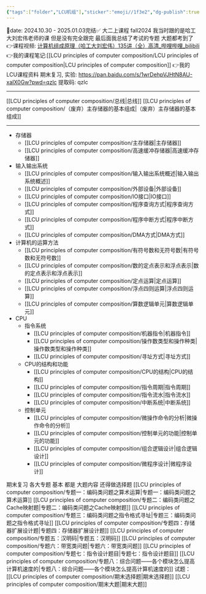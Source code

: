 ```yaml
---
{"tags":["folder","LCU机组"],"sticker":"emoji//1f3e2","dg-publish":true,"dg-pinned":true,"comments":"false","permalink":"/LCU principles of computer composition/LCU principles of computer composition/","pinned":true,"dgPassFrontmatter":true,"noteIcon":"","created":"2024-09-22T19:30:09.057+08:00","updated":"2025-07-31T18:48:23.006+08:00"}
---
```


📅date: 2024.10.30 - 2025.01.03完结✅
大二上课程 fall2024
我当时跟的是哈工大刘宏伟老师的课  但是没有完全跟完
最后面我总结了考试的专题  大题都考到了
👉课程视频: [计算机组成原理（哈工大刘宏伟）135讲（全）高清_哔哩哔哩_bilibili](https://www.bilibili.com/video/BV1t4411e7LH/?spm_id_from=333.337.search-card.all.click)
👉我的课程笔记:[[LCU principles of computer composition/LCU principles of computer composition\|LCU principles of computer composition]]
👉我的LCU课程资料 期末复习, 实验: https://pan.baidu.com/s/1wrDehpVJHtN8AU-xaIX0Gw?pwd=qzlc 提取码: qzlc

---

[[LCU principles of computer composition/总线\|总线]]
[[LCU principles of computer composition/（废弃）主存储器的基本组成\|（废弃）主存储器的基本组成]]

---
- 存储器
	- [[LCU principles of computer composition/主存储器\|主存储器]]
	- [[LCU principles of computer composition/高速缓冲存储器\|高速缓冲存储器]]
- 输入输出系统
	- [[LCU principles of computer composition/输入输出系统概述\|输入输出系统概述]]
	- [[LCU principles of computer composition/外部设备\|外部设备]]
	- [[LCU principles of computer composition/IO接口\|IO接口]]
	- [[LCU principles of computer composition/程序查询方式\|程序查询方式]]
	- [[LCU principles of computer composition/程序中断方式\|程序中断方式]]
	- [[LCU principles of computer composition/DMA方式\|DMA方式]]
- 计算机的运算方法
	- [[LCU principles of computer composition/有符号数和无符号数\|有符号数和无符号数]]
	- [[LCU principles of computer composition/数的定点表示和浮点表示\|数的定点表示和浮点表示]]
	- [[LCU principles of computer composition/定点运算\|定点运算]]
	- [[LCU principles of computer composition/浮点四则运算\|浮点四则运算]]
	- [[LCU principles of computer composition/算数逻辑单元\|算数逻辑单元]]
- CPU
	- 指令系统
		- [[LCU principles of computer composition/机器指令\|机器指令]]
		- [[LCU principles of computer composition/操作数类型和操作种类\|操作数类型和操作种类]]
		- [[LCU principles of computer composition/寻址方式\|寻址方式]]
	- CPU的结构和功能
		- [[LCU principles of computer composition/CPU的结构\|CPU的结构]]
		- [[LCU principles of computer composition/指令周期\|指令周期]]
		- [[LCU principles of computer composition/指令流水\|指令流水]]
		- [[LCU principles of computer composition/中断系统\|中断系统]]
	- 控制单元
		- [[LCU principles of computer composition/微操作命令的分析\|微操作命令的分析]]
		- [[LCU principles of computer composition/控制单元的功能\|控制单元的功能]]
		- [[LCU principles of computer composition/组合逻辑设计\|组合逻辑设计]]
		- [[LCU principles of computer composition/微程序设计\|微程序设计]]


期末复习
各大专题 基本 都是 大题内容   还得做选择题
	[[LCU principles of computer composition/专题一：编码类问题之算术运算\|专题一：编码类问题之算术运算]]
	[[LCU principles of computer composition/专题二：编码类问题之Cache映射题\|专题二：编码类问题之Cache映射题]]
	[[LCU principles of computer composition/专题三：编码类问题之指令格式寻址\|专题三：编码类问题之指令格式寻址]]
	[[LCU principles of computer composition/专题四：存储器扩展设计题\|专题四：存储器扩展设计题]]
	[[LCU principles of computer composition/专题五：汉明码\|专题五：汉明码]]
	[[LCU principles of computer composition/专题六：带宽类问题\|专题六：带宽类问题]]
	[[LCU principles of computer composition/专题七：指令设计题目\|专题七：指令设计题目]]
	[[LCU principles of computer composition/专题八：综合问题——各个模块怎么提高计算机速度的\|专题八：综合问题——各个模块怎么提高计算机速度的]]
	试题：
		[[LCU principles of computer composition/期末选择题\|期末选择题]]
		[[LCU principles of computer composition/期末大题\|期末大题]]